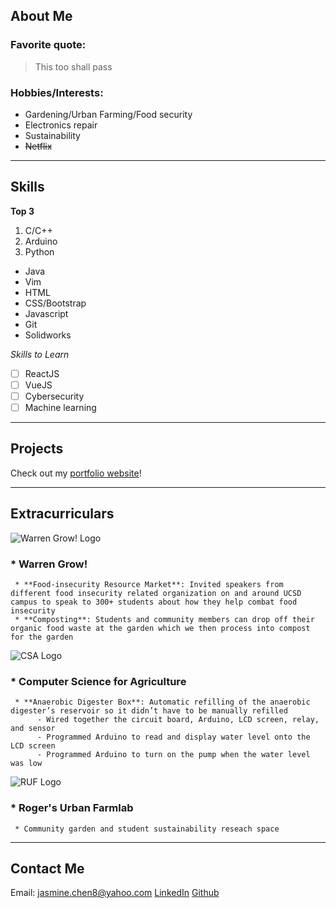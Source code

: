 ## About Me

### Favorite quote: 
>This too shall pass

### Hobbies/Interests:
  * Gardening/Urban Farming/Food security
  * Electronics repair
  * Sustainability
  * ~~Netflix~~

---

## Skills

**Top 3**
1. C/C++	
2. Arduino
3. Python

* Java
* Vim
* HTML
* CSS/Bootstrap
* Javascript
* Git
* Solidworks

*Skills to Learn*
- [ ] ReactJS
- [ ] VueJS
- [ ] Cybersecurity
- [ ] Machine learning

---

## Projects
Check out my [portfolio website](https://lizard-lightning-slayer.glitch.me/FinalProject/)!

---

## Extracurriculars
![Warren Grow! Logo](/CSE110/imgs/WarrenGrow_Logo.jpg)
### * Warren Grow! 
     * **Food-insecurity Resource Market**: Invited speakers from different food insecurity related organization on and around UCSD campus to speak to 300+ students about how they help combat food insecurity
     * **Composting**: Students and community members can drop off their organic food waste at the garden which we then process into compost for the garden
     
![CSA Logo](/CSE110/imgs/CSA_ABB_Final.png)
### * Computer Science for Agriculture 
     * **Anaerobic Digester Box**: Automatic refilling of the anaerobic digester’s reservoir so it didn’t have to be manually refilled
          - Wired together the circuit board, Arduino, LCD screen, relay, and sensor
          - Programmed Arduino to read and display water level onto the LCD screen
          - Programmed Arduino to turn on the pump when the water level was low
          
![RUF Logo](/CSE110/imgs/Rogers_logo.png)
### * Roger's Urban Farmlab 
     * Community garden and student sustainability reseach space
     
---

## Contact Me
Email: jasmine.chen8@yahoo.com
[LinkedIn](http://www.linkedin.com/in/chencjasmine)
[Github](https://github.com/Jazmusic1234)
